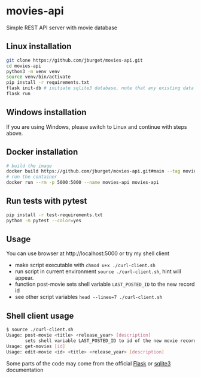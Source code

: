 # movies-api
Simple REST API server with movie database

## Linux installation
```bash
git clone https://github.com/jburget/movies-api.git
cd movies-api
python3 -m venv venv
source venv/bin/activate
pip install -r requirements.txt
flask init-db # initiate sqlite3 database, note that any existing data will be lost
flask run
```

## Windows installation
If you are using Windows, please switch to Linux and continue with steps above.

## Docker installation
```bash
# build the image
docker build https://github.com/jburget/movies-api.git#main --tag movies-api
# run the container
docker run --rm -p 5000:5000 --name movies-api movies-api
```
## Run tests with pytest
```bash
pip install -r test-requirements.txt
python -m pytest --color=yes
```

## Usage
You can use browser at http://localhost:5000 or try my shell client
* make script executable with `chmod u+x ./curl-client.sh`
* run script in current environment `source ./curl-client.sh`, hint will appear.
* function post-movie sets shell variable `LAST_POSTED_ID` to the new record id
* see other script variables `head --lines=7 ./curl-client.sh`

## Shell client usage
```bash
$ source ./curl-client.sh
Usage: post-movie <title> <release_year> [description]
       sets shell variable LAST_POSTED_ID to id of the new movie record
Usage: get-movies [id]
Usage: edit-movie <id> <title> <release_year> [description]
```

Some parts of the code may come from the official [Flask](https://flask.palletsprojects.com/) or [sqlite3](https://docs.python.org/3/library/sqlite3.html) documentation
